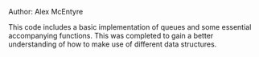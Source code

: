 Author: Alex McEntyre

This code includes a basic implementation of queues and some essential accompanying
functions. This was completed to gain a better understanding of how to make use of
different data structures.